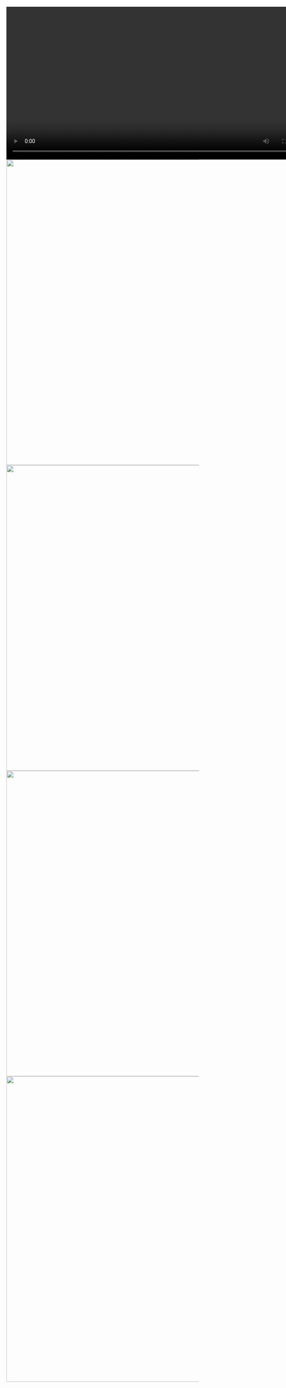 <video src="https://imgur.com/cQyu94d.gif" width="800" controls></video>
<img src="https://imgur.com/KRKlEfF.gif" width="800" controls></img>
<img src="https://imgur.com/IcJ4CPA.gif" width="800" controls></img>
<img src="https://imgur.com/weZ2mt7.gif" width="800" controls></img>
<img src="https://imgur.com/MM9YtDa.gif" width="800" controls></img>
